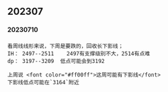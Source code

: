 ## 202307


#### 20230710
```
看周线线形来说，下周是要跌的，回收长下影线；
IH： 2497--2511    2497有支撑级别不大，2514有点难
dp： 3197--3209  低点可能会到3192

上周说 <font color="#ff00ff">这周可能有下影线</font>
下影线低点可能在`3164`附近
```


